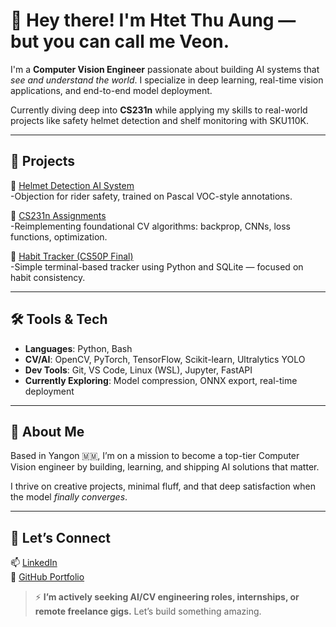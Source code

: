 # 👋 Hey there! I'm Htet Thu Aung — but you can call me Veon.

I'm a **Computer Vision Engineer** passionate about building AI systems that *see and understand the world*. I specialize in deep learning, real-time vision applications, and end-to-end model deployment.

Currently diving deep into **CS231n** while applying my skills to real-world projects like safety helmet detection and shelf monitoring with SKU110K.

---

## 🚀 Projects

🔹 [Helmet Detection AI System](https://github.com/Htet-ThuAung/HelmetDetectionProject)  
-Objection for rider safety, trained on Pascal VOC-style annotations.

🔹 [CS231n Assignments](https://github.com/Htet-ThuAung/cs231n-assignments)  
-Reimplementing foundational CV algorithms: backprop, CNNs, loss functions, optimization.

🔹 [Habit Tracker (CS50P Final)](https://github.com/Htet-ThuAung/HabitTracker)  
-Simple terminal-based tracker using Python and SQLite — focused on habit consistency.

---

## 🛠️ Tools & Tech

- **Languages**: Python, Bash  
- **CV/AI**: OpenCV, PyTorch, TensorFlow, Scikit-learn, Ultralytics YOLO  
- **Dev Tools**: Git, VS Code, Linux (WSL), Jupyter, FastAPI  
- **Currently Exploring**: Model compression, ONNX export, real-time deployment

---

## 🧠 About Me

Based in Yangon 🇲🇲, I’m on a mission to become a top-tier Computer Vision engineer by building, learning, and shipping AI solutions that matter.

I thrive on creative projects, minimal fluff, and that deep satisfaction when the model *finally converges*.

---

## 🤝 Let’s Connect

📫 [LinkedIn](https://www.linkedin.com/in/htetthuaung/)  
📂 [GitHub Portfolio](https://github.com/Htet-ThuAung)

> ⚡ **I’m actively seeking AI/CV engineering roles, internships, or remote freelance gigs.** Let’s build something amazing.
